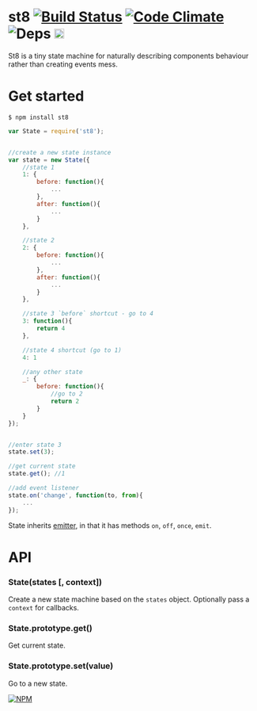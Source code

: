 # st8 [![Build Status](https://travis-ci.org/dfcreative/st8.svg?branch=master)](https://travis-ci.org/dfcreative/st8) [![Code Climate](https://codeclimate.com/github/dfcreative/st8/badges/gpa.svg)](https://codeclimate.com/github/dfcreative/st8) ![Deps](https://david-dm.org/dfcreative/st8.svg) <a href="http://unlicense.org/UNLICENSE"><img src="http://upload.wikimedia.org/wikipedia/commons/6/62/PD-icon.svg" width="20"/></a>


St8 is a tiny state machine for naturally describing components behaviour rather than creating events mess.


# Get started

```
$ npm install st8
```

```js
var State = require('st8');


//create a new state instance
var state = new State({
	//state 1
	1: {
		before: function(){
			...
		},
		after: function(){
			...
		}
	},

	//state 2
	2: {
		before: function(){
			...
		},
		after: function(){
			...
		}
	},

	//state 3 `before` shortcut - go to 4
	3: function(){
		return 4
	},

	//state 4 shortcut (go to 1)
	4: 1

	//any other state
	_: {
		before: function(){
			//go to 2
			return 2
		}
	}
});


//enter state 3
state.set(3);

//get current state
state.get(); //1

//add event listener
state.on('change', function(to, from){
	...
});
```


State inherits [emitter](https://github.com/component/emitter), in that it has methods `on`, `off`, `once`, `emit`.


# API

### State(states [, context])

Create a new state machine based on the `states` object. Optionally pass a `context` for callbacks.


### State.prototype.get()

Get current state.


### State.prototype.set(value)

Go to a new state.



[![NPM](https://nodei.co/npm/st8.png?downloads=true&downloadRank=true&stars=true)](https://nodei.co/npm/st8/)